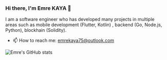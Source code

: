 ### Hi there, I'm Emre KAYA 👋

I am a software engineer who has developed many projects in multiple areas such as mobile development (Flutter, Kotlin) , backend (Go, Node.js, Python), blockhain (Solidity).
- 📫 How to reach me: emrekaya75@outlook.com

![Emre's GitHub stats](https://github-readme-stats.vercel.app/api?username=0xemrekaya&show_icons=true&theme=github_dark_dimmed&rank_icon=github)




<!--
**emrekaya035/emrekaya035** is a ✨ _special_ ✨ repository because its `README.md` (this file) appears on your GitHub profile.

Here are some ideas to get you started:

- 🔭 I’m currently working on ...
- 🌱 I’m currently learning ...
- 👯 I’m looking to collaborate on ...
- 🤔 I’m looking for help with ...
- 💬 Ask me about ...
- 📫 How to reach me: ...
- 😄 Pronouns: ...
- ⚡ Fun fact: ...
-->
